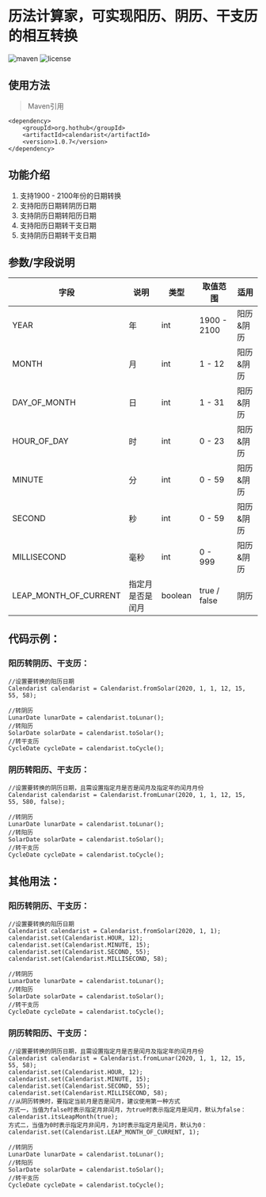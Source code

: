 # 历法计算家，可实现阳历、阴历、干支历的相互转换


![maven](https://img.shields.io/maven-central/v/org.hothub/calendarist.svg)
![license](https://img.shields.io/github/license/opprime/calendarist.svg)


## 使用方法
>Maven引用
```
<dependency>
    <groupId>org.hothub</groupId>
    <artifactId>calendarist</artifactId>
    <version>1.0.7</version>
</dependency>
```

## 功能介绍
1. 支持1900 - 2100年份的日期转换
2. 支持阳历日期转阴历日期
3. 支持阴历日期转阳历日期
4. 支持阳历日期转干支日期
5. 支持阴历日期转干支日期

## 参数/字段说明
| 字段                | 说明           | 类型  | 取值范围 | 适用    |
| --------------------- | ---------------- | ------- | ------------ | --------- |
| YEAR                  | 年              | int     | 1900 - 2100  | 阳历&阴历 |
| MONTH                 | 月              | int     | 1 - 12       | 阳历&阴历 |
| DAY_OF_MONTH          | 日              | int     | 1 - 31       | 阳历&阴历 |
| HOUR_OF_DAY           | 时              | int     | 0 - 23       | 阳历&阴历 |
| MINUTE                | 分              | int     | 0 - 59       | 阳历&阴历 |
| SECOND                | 秒              | int     | 0 - 59       | 阳历&阴历 |
| MILLISECOND           | 毫秒           | int     | 0 - 999      | 阳历&阴历 |
| LEAP_MONTH_OF_CURRENT | 指定月是否是闰月 | boolean | true / false | 阴历    |

## 代码示例：

### 阳历转阴历、干支历：
```
//设置要转换的阳历日期
Calendarist calendarist = Calendarist.fromSolar(2020, 1, 1, 12, 15, 55, 58);

//转阴历
LunarDate lunarDate = calendarist.toLunar();
//转阳历
SolarDate solarDate = calendarist.toSolar();
//转干支历
CycleDate cycleDate = calendarist.toCycle();
```

### 阴历转阳历、干支历：
```
//设置要转换的阴历日期，且需设置指定月是否是闰月及指定年的闰月月份
Calendarist calendarist = Calendarist.fromLunar(2020, 1, 1, 12, 15, 55, 580, false);

//转阴历
LunarDate lunarDate = calendarist.toLunar();
//转阳历
SolarDate solarDate = calendarist.toSolar();
//转干支历
CycleDate cycleDate = calendarist.toCycle();
```

## 其他用法：

### 阳历转阴历、干支历：
```
//设置要转换的阳历日期
Calendarist calendarist = Calendarist.fromSolar(2020, 1, 1);
calendarist.set(Calendarist.HOUR, 12);
calendarist.set(Calendarist.MINUTE, 15);
calendarist.set(Calendarist.SECOND, 55);
calendarist.set(Calendarist.MILLISECOND, 58);

//转阴历
LunarDate lunarDate = calendarist.toLunar();
//转阳历
SolarDate solarDate = calendarist.toSolar();
//转干支历
CycleDate cycleDate = calendarist.toCycle();
```

### 阴历转阳历、干支历：
```
//设置要转换的阴历日期，且需设置指定月是否是闰月及指定年的闰月月份
Calendarist calendarist = Calendarist.fromLunar(2020, 1, 1, 12, 15, 55, 58);
calendarist.set(Calendarist.HOUR, 12);
calendarist.set(Calendarist.MINUTE, 15);
calendarist.set(Calendarist.SECOND, 55);
calendarist.set(Calendarist.MILLISECOND, 58);
//从阴历转换时，要指定当前月是否是闰月，建议使用第一种方式
方式一，当值为false时表示指定月非闰月，为true时表示指定月是闰月，默认为false：
calendarist.itsLeapMonth(true);
方式二，当值为0时表示指定月非闰月，为1时表示指定月是闰月，默认为0：
calendarist.set(Calendarist.LEAP_MONTH_OF_CURRENT, 1);

//转阴历
LunarDate lunarDate = calendarist.toLunar();
//转阳历
SolarDate solarDate = calendarist.toSolar();
//转干支历
CycleDate cycleDate = calendarist.toCycle();
```
